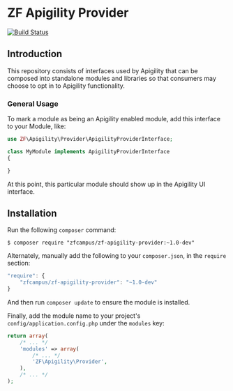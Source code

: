 ZF Apigility Provider
=====================

[![Build Status](https://travis-ci.org/zfcampus/zf-apigility-provider.png)](https://travis-ci.org/zfcampus/zf-apigility-provider)

Introduction
------------

This repository consists of interfaces used by Apigility that can be composed
into standalone modules and libraries so that consumers may choose to opt in to
Apigility functionality.

### General Usage

To mark a module as being an Apigility enabled module, add this interface to your
Module, like:

```php
use ZF\Apigility\Provider\ApigilityProviderInterface;

class MyModule implements ApigilityProviderInterface
{

}
```

At this point, this particular module should show up in the Apigility UI interface.

Installation
------------

Run the following `composer` command:

```console
$ composer require "zfcampus/zf-apigility-provider:~1.0-dev"
```

Alternately, manually add the following to your `composer.json`, in the `require` section:

```javascript
"require": {
    "zfcampus/zf-apigility-provider": "~1.0-dev"
}
```

And then run `composer update` to ensure the module is installed.

Finally, add the module name to your project's `config/application.config.php` under the `modules`
key:

```php
return array(
    /* ... */
    'modules' => array(
        /* ... */
        'ZF\Apigility\Provider',
    ),
    /* ... */
);
```

